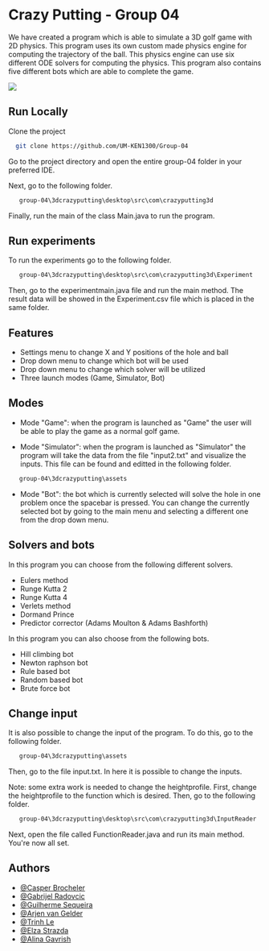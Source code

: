 
# Crazy Putting - Group 04

We have created a program which is able to simulate a 3D golf game with 2D physics. This program uses its own custom made physics engine for computing the trajectory of the ball. 
This physics engine can use six different ODE solvers for computing the physics. This program also contains five different bots which are able to complete the game.


![](https://media.discordapp.net/attachments/945742228108742668/976104158572728381/Screenshot_2022-05-17_at_14.49.20.png?width=1185&height=670)


## Run Locally

Clone the project

```bash
  git clone https://github.com/UM-KEN1300/Group-04
```

Go to the project directory and open the entire group-04 folder in your preferred IDE.

Next, go to the following folder.
```bash
   group-04\3dcrazyputting\desktop\src\com\crazyputting3d
```
Finally, run the main of the class Main.java to run the program.

## Run experiments
To run the experiments go to the following folder.
```bash
   group-04\3dcrazyputting\desktop\src\com\crazyputting3d\Experiment
```
Then, go to the experimentmain.java file and run the main method. The result data will be showed in the Experiment.csv file which is placed in the same folder.

## Features

- Settings menu to change X and Y  positions of the hole and ball
- Drop down menu to change which bot will be used
- Drop down menu to change which solver will be utilized
- Three launch modes (Game, Simulator, Bot)

## Modes
- Mode "Game": when the program is launched as "Game" the user will be able to play the game as a normal golf game.

- Mode "Simulator": when the program is launched as "Simulator" the program will take the data from the file "input2.txt" and visualize the inputs. This file can be found and editted in the following folder.
```bash
   group-04\3dcrazyputting\assets
```
- Mode "Bot": the bot which is currently selected will solve the hole in one problem once the spacebar is pressed. You can change the currently selected bot by going to the main menu and selecting a different one from the drop down menu.

## Solvers and bots
In this program you can choose from the following different solvers.
- Eulers method
- Runge Kutta 2
- Runge Kutta 4
- Verlets method
- Dormand Prince
- Predictor corrector (Adams Moulton & Adams Bashforth)

In this program you can also choose from the following bots.
- Hill climbing bot
- Newton raphson bot
- Rule based bot
- Random based bot
- Brute force bot


## Change input

It is also possible to change the input of the program. To do this, go to the following folder.
```bash
   group-04\3dcrazyputting\assets
```
Then, go to the file input.txt. In here it is possible to change the inputs. 

Note: some extra work is needed to change the heightprofile. First, change the heightprofile to the function which is desired. Then, go to the following folder. 
```bash
   group-04\3dcrazyputting\desktop\src\com\crazyputting3d\InputReader
```
Next, open the file called FunctionReader.java and run its main method. You're now all set.

## Authors
- [@Casper Brocheler](https://github.com/casperbroch)
- [@Gabrijel Radovcic](https://github.com/gabrijelradovcic)
- [@Guilherme Sequeira](https://github.com/sequeiragui)
- [@Arjen van Gelder](https://github.com/ArjenvanGelder)
- [@Trinh Le](https://github.com/khanhtrinh820)
- [@Elza Strazda](https://github.com/elzastrazda)
- [@Alina Gavrish](https://github.com/AlinaGavrish)

